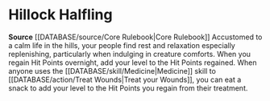 ﻿---
id: '22'
name: Hillock Halfling
rarity: Common
source: '[[DATABASE/source/Core Rulebook|Core Rulebook]]'
type: Heritage

---
# Hillock Halfling

**Source** [[DATABASE/source/Core Rulebook|Core Rulebook]] 
Accustomed to a calm life in the hills, your people find rest and relaxation especially replenishing, particularly when indulging in creature comforts. When you regain Hit Points overnight, add your level to the Hit Points regained. When anyone uses the [[DATABASE/skill/Medicine|Medicine]] skill to [[DATABASE/action/Treat Wounds|Treat your Wounds]], you can eat a snack to add your level to the Hit Points you regain from their treatment.